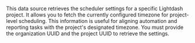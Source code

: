 This data source retrieves the scheduler settings for a specific Lightdash project. It allows you to fetch the currently configured timezone for project-level scheduling. This information is useful for aligning automation and reporting tasks with the project's designated timezone. You must provide the organization UUID and the project UUID to retrieve the settings.
